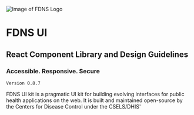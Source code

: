 <style>
img { display:block; margin: 0 auto; },
h1, h2 { text-align: center; }
</style>

![Image of FDNS Logo](img/fdns-logo.svg)

# FDNS UI 
## React Component Library and Design Guidelines
### Accessible. Responsive. Secure
`Version 0.8.7`

FDNS UI kit is a pragmatic UI kit for building evolving interfaces for public health applications on the web. It is built and maintained open-source by the Centers for Disease Control under the CSELS/DHIS'